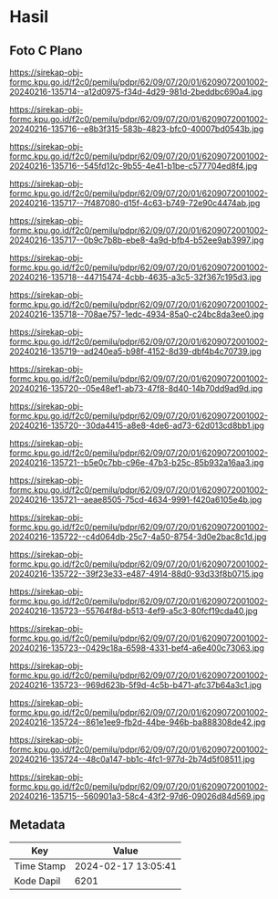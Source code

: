 # Hasil

## Foto C Plano

https://sirekap-obj-formc.kpu.go.id/f2c0/pemilu/pdpr/62/09/07/20/01/6209072001002-20240216-135714--a12d0975-f34d-4d29-981d-2beddbc690a4.jpg

https://sirekap-obj-formc.kpu.go.id/f2c0/pemilu/pdpr/62/09/07/20/01/6209072001002-20240216-135716--e8b3f315-583b-4823-bfc0-40007bd0543b.jpg

https://sirekap-obj-formc.kpu.go.id/f2c0/pemilu/pdpr/62/09/07/20/01/6209072001002-20240216-135716--545fd12c-9b55-4e41-b1be-c577704ed8f4.jpg

https://sirekap-obj-formc.kpu.go.id/f2c0/pemilu/pdpr/62/09/07/20/01/6209072001002-20240216-135717--7f487080-d15f-4c63-b749-72e90c4474ab.jpg

https://sirekap-obj-formc.kpu.go.id/f2c0/pemilu/pdpr/62/09/07/20/01/6209072001002-20240216-135717--0b9c7b8b-ebe8-4a9d-bfb4-b52ee9ab3997.jpg

https://sirekap-obj-formc.kpu.go.id/f2c0/pemilu/pdpr/62/09/07/20/01/6209072001002-20240216-135718--44715474-4cbb-4635-a3c5-32f367c195d3.jpg

https://sirekap-obj-formc.kpu.go.id/f2c0/pemilu/pdpr/62/09/07/20/01/6209072001002-20240216-135718--708ae757-1edc-4934-85a0-c24bc8da3ee0.jpg

https://sirekap-obj-formc.kpu.go.id/f2c0/pemilu/pdpr/62/09/07/20/01/6209072001002-20240216-135719--ad240ea5-b98f-4152-8d39-dbf4b4c70739.jpg

https://sirekap-obj-formc.kpu.go.id/f2c0/pemilu/pdpr/62/09/07/20/01/6209072001002-20240216-135720--05e48ef1-ab73-47f8-8d40-14b70dd9ad9d.jpg

https://sirekap-obj-formc.kpu.go.id/f2c0/pemilu/pdpr/62/09/07/20/01/6209072001002-20240216-135720--30da4415-a8e8-4de6-ad73-62d013cd8bb1.jpg

https://sirekap-obj-formc.kpu.go.id/f2c0/pemilu/pdpr/62/09/07/20/01/6209072001002-20240216-135721--b5e0c7bb-c96e-47b3-b25c-85b932a16aa3.jpg

https://sirekap-obj-formc.kpu.go.id/f2c0/pemilu/pdpr/62/09/07/20/01/6209072001002-20240216-135721--aeae8505-75cd-4634-9991-f420a6105e4b.jpg

https://sirekap-obj-formc.kpu.go.id/f2c0/pemilu/pdpr/62/09/07/20/01/6209072001002-20240216-135722--c4d064db-25c7-4a50-8754-3d0e2bac8c1d.jpg

https://sirekap-obj-formc.kpu.go.id/f2c0/pemilu/pdpr/62/09/07/20/01/6209072001002-20240216-135722--39f23e33-e487-4914-88d0-93d33f8b0715.jpg

https://sirekap-obj-formc.kpu.go.id/f2c0/pemilu/pdpr/62/09/07/20/01/6209072001002-20240216-135723--55764f8d-b513-4ef9-a5c3-80fcf19cda40.jpg

https://sirekap-obj-formc.kpu.go.id/f2c0/pemilu/pdpr/62/09/07/20/01/6209072001002-20240216-135723--0429c18a-6598-4331-bef4-a6e400c73063.jpg

https://sirekap-obj-formc.kpu.go.id/f2c0/pemilu/pdpr/62/09/07/20/01/6209072001002-20240216-135723--969d623b-5f9d-4c5b-b471-afc37b64a3c1.jpg

https://sirekap-obj-formc.kpu.go.id/f2c0/pemilu/pdpr/62/09/07/20/01/6209072001002-20240216-135724--861e1ee9-fb2d-44be-946b-ba888308de42.jpg

https://sirekap-obj-formc.kpu.go.id/f2c0/pemilu/pdpr/62/09/07/20/01/6209072001002-20240216-135724--48c0a147-bb1c-4fc1-977d-2b74d5f08511.jpg

https://sirekap-obj-formc.kpu.go.id/f2c0/pemilu/pdpr/62/09/07/20/01/6209072001002-20240216-135715--560901a3-58c4-43f2-97d6-09026d84d569.jpg


## Metadata

| Key        | Value               |
| ---------- | ------------------- |
| Time Stamp | 2024-02-17 13:05:41 |
| Kode Dapil | 6201                |




